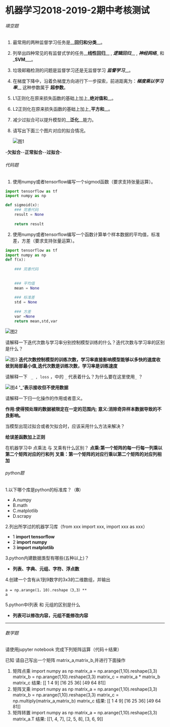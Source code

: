 #                                                                                       机器学习2018-2019-2期中考核测试

###### 填空题

1. 最常用的两种监督学习任务是__**回归**__和__**分类**__。

2. 列举出四种常见的有监督式学的任务__**线性回归**__ , _**逻辑回归**___ , _**神经网络**__ 和_**SVM**___。

3. 垃圾邮箱检测的问题是监督学习还是无监督学习 _**监督学习**___。

4. 在梯度下降中，沿着负梯度方向进行下一步探索，前进距离为：_**梯度乘以学习率**___  这种参数属于 __**超参数**__。

5. L1正则化在原来损失函数的基础上加上_**绝对值和**__。

6. L2正则化在原来损失函数的基础上加上_**平方和**__。

7. 减少过拟合可以提升模型的__**泛化**__能力。

8. 请写出下面三个图片对应的拟合情况。

   

   ![图1](../img/2018-2019-2.1.png)


-**欠拟合**--**正常拟合**--**过拟合**-
                                   

###### 代码题

1. 使用numpy或者tensorflow编写一个sigmod函数（要求支持张量运算）。

```python
import tensorflow as tf
import numpy as np

def sigmoid(x):
    ### 完善代码
    result = None
    
    return result
```



2. 使用numpy或者tensorflow编写一个函数计算单个样本数据的平均值，标准差，方差（要求支持张量运算）。

```python
import tensorflow as tf
import numpy as np
def f(x):
    
    ### 完善代码
    
    
    ### 平均值
    mean = None
    
    ### 标准差
    std = None
    
    ### 方差
    var =None
    return mean,std,var
```





 ![图2](../img/2018-2019-2.2.png)



请解释一下迭代次数与学习率分别控制模型训练的什么？迭代次数与学习率的区别是什么？


 ![图3](../img/2018-2019-2.3.png)
**迭代次数控制模型的训练次数，学习率直接影响模型能够以多快的速度收敛到局部最小值,迭代次数是训练次数，学习率是训练速度**
       

 请解释一下 ` _ , loss`  ，中的 `_` 代表着什么？为什么要在这里使用`_`  ？


 ![图4](../img/2018-2019-2.4.png)
**'_'表示接收但不使用数据**


请解释一下归一化操作的作用或者意义。

 **作用:使得预处理的数据被限定在一定的范围内;**
 **意义:消除奇异样本数据导致的不良影响。**

 

 
 当模型出现过拟合或者欠拟合时，应该采用什么方法来解决？

 **给误差函数加上正则**

 

 

 在机器学习中 点乘法 与 叉乘有什么区别？
**点乘:第一个矩阵的每一行每一列乘以第二个矩阵对应的行和列**
**叉乘：第一个矩阵的对应行乘以第二个矩阵的对应列相加**

###### python题

1.以下哪个库是python的标准库？（**B**）

- A.numpy      
- B.math    
- C.matplotlib   
- D.scrapy

2.列出所学过的机器学习库（from xxx import xxx, import xxx as xxx）

- 1 **import tensorflow**
- 2 **import numpy**
- 3 **import matplotlib**

3.python内建数据类型有哪些(五种以上)？

- **列表、字典、元组、字符、浮点数**

  

4.创建一个含有从1到9数字的3x3的二维数组，并输出

```
a = np.arange(1，10).reshape（3,3）**
a
```

5.python中l列表 和 元组的区别是什么

- **列表可以修改内容，元组不能修改内容**  
------



###### 数学题

请使用jupyter notebook 完成下列矩阵运算（代码＋结果）

已知 请自己写出一个矩阵 matrix_a,matrix_b,并进行下面操作

1. 矩阵点乘 
   import numpy as np
   matrix_a = np.arange(1,10).reshape(3,3)
   matrix_b = np.arange(1,10).reshape(3,3)
   matrix_c = matrix_a * matrix_b
   matrix_c
  结果:
  [[ 1  4  9]
   [16 25 36]
   [49 64 81]]
2. 矩阵叉乘 
   import numpy as np
   matrix_a = np.arange(1,10).reshape(3,3)
   matrix_b = np.arange(1,10).reshape(3,3)
   matrix_c = np.multiply(matrix_a,matrix_b)
   matrix_c
   结果:
    [[ 1  4  9]
     [16 25 36]
     [49 64 81]]
3. 矩阵转置
   import numpy as np
   matrix_a = np.arange(1,10).reshape(3,3)
   matrix_a.T
   结果:
   [[1, 4, 7],
    [2, 5, 8],
    [3, 6, 9]]


